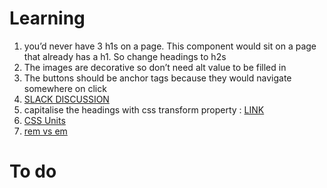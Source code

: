 # Learning

1. you’d never have 3 h1s on a page. This component would sit on a page that already has a h1. So change headings to h2s
2. The images are decorative so don’t need alt value to be filled in
3. The buttons should be anchor tags because they would navigate somewhere on click
4. [SLACK DISCUSSION](https://frontendmentor.slack.com/archives/CCYHFT85B/p1668035449238789)
5. capitalise the headings with css transform property : [LINK](https://www.w3schools.com/cssref/pr_text_text-transform.php)
6. [CSS Units](https://www.geeksforgeeks.org/css-units-em-rem-px-vh-vw/)
7. [rem vs em](https://www.youtube.com/shorts/tlRLEsZa89M)

# To do
